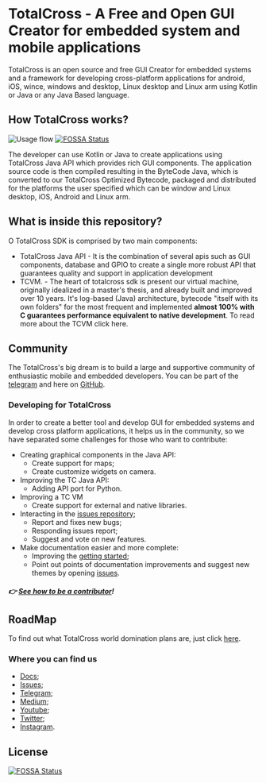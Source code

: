 # TotalCross - A Free and Open GUI Creator for embedded system and mobile applications

TotalCross is an open source and free GUI Creator for embedded systems and a framework for developing cross-platform applications for android, iOS, wince, windows and desktop, Linux desktop and Linux arm using Kotlin or Java or any Java Based language.

## How TotalCross works?
![Usage flow](https://i.imgur.com/Df3NGui.png)
[![FOSSA Status](https://app.fossa.io/api/projects/git%2Bgithub.com%2FTotalCross%2Ftotalcross.svg?type=shield)](https://app.fossa.io/projects/git%2Bgithub.com%2FTotalCross%2Ftotalcross?ref=badge_shield)

The developer can use Kotlin or Java to create applications using TotalCross Java API which provides rich GUI components.  The application source code is then compiled resulting in the ByteCode Java, which is converted to our TotalCross Optimized Bytecode, packaged and distributed for the platforms the user specified which can be window and Linux desktop, iOS, Android and Linux arm.

## What is inside this repository?
O TotalCross SDK is comprised by two main components:

* TotalCross Java API -  It is the combination of several apis such as GUI components, database and GPIO to create a single more robust API that guarantees quality and support in application development
* TCVM. - The heart of totalcross sdk is present our virtual machine, originally idealized in a master's thesis, and already built and improved over 10 years. It's log-based (Java) architecture, bytecode "itself with its own folders" for the most frequent and implemented **almost 100% with C guarantees performance equivalent to native development**. To read more about the TCVM click here.

## Community
The TotalCross's big dream is to build a large and supportive community of enthusiastic mobile and embedded developers. You can be part of the [telegram](https://t.me/totalcrosscommunity) and here on [GitHub](https://github.com/totalcross/totalcross).
### Developing for TotalCross

In order to create a better tool and develop GUI for embedded systems and develop cross platform applications, it helps us in the community, so we have separated some challenges for those who want to contribute:

* Creating graphical components in the Java API:
    * Create support for maps;
    * Create customize widgets on camera.
* Improving the TC Java API:
    * Adding API port for Python.
* Improving a TC VM 
    * Create support for external and native libraries.
* Interacting in the [issues repository](https://github.com/TotalCross/totalcross/issues);
    * Report and fixes new bugs;
    * Responding issues report;
    * Suggest and vote on new features.
* Make documentation easier and more complete:
    * Improving the [getting started](https://learn.totalcross.com/get-started/);
    * Point out points of documentation improvements and suggest new themes by opening [issues](https://github.com/TotalCross/totalcross/issues).

##### 👉 [See how to be a contributor](CONTRIBUTING.md)!

## RoadMap
To find out what TotalCross world domination plans are, just click [here](https://learn.totalcross.com/roadmap).

### Where you can find us
* [Docs](learn.totalcross.com);
* [Issues](gitlab.com/totalcross/totalcross/issues);
* [Telegram](https://t.me/totalcrosscommunity);
* [Medium](https://medium.com/totalcross-community/about);
* [Youtube](https://www.youtube.com/channel/UCSXUBRBC4Ec3_o9R7-3XX-w);
* [Twitter](https://twitter.com/TotalCross);
* [Instagram](https://www.instagram.com/totalcross/).

## License
[![FOSSA Status](https://app.fossa.io/api/projects/git%2Bgithub.com%2FTotalCross%2Ftotalcross.svg?type=large)](https://app.fossa.io/projects/git%2Bgithub.com%2FTotalCross%2Ftotalcross?ref=badge_large)